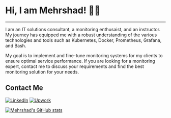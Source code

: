 # Hi, I am Mehrshad! 👨‍🏫
----

I am an IT solutions consultant, a monitoring enthusaist,
and an instructor. My journey has equipped me with a robust understanding 
of the various technologies and tools such as 
Kubernetes, Docker, Prometheus, Grafana, and Bash.

My goal is to implement and fine-tune monitoring systems for my 
clients to ensure optimal service performance. 
If you are looking for a monitoring expert, contact me to discuss 
your requirements and find the best monitoring solution for 
your needs.

## Contact Me 
[![LinkedIn](https://img.shields.io/badge/linkedin-%230077B5.svg?style=for-the-badge&logo=linkedin&logoColor=white)](https://www.linkedin.com/in/mehrshad-lotfi)
[![Upwork](https://img.shields.io/badge/UpWork-6FDA44?style=for-the-badge&logo=Upwork&logoColor=white)](https://www.upwork.com/freelancers/mehrshadl)


[![Mehrshad's GitHub stats](https://github-readme-stats.vercel.app/api?username=mehr74&show_icons=true&&theme=dark)](https://github.com/anuraghazra/github-readme-stats)

